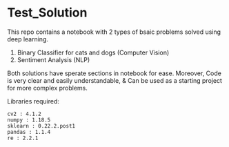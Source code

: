 # Test_Solution
This repo contains a notebook with 2 types of bsaic problems solved using deep learning.
1. Binary Classifier for cats and dogs (Computer Vision)
2. Sentiment Analysis (NLP)

Both solutions have sperate sections in notebook for ease. Moreover, Code is very clear and easily understandable, & Can be used as a starting project for more complex problems.

Libraries required:
```keras : 2.4.3
cv2 : 4.1.2
numpy : 1.18.5
sklearn : 0.22.2.post1
pandas : 1.1.4
re : 2.2.1
```


